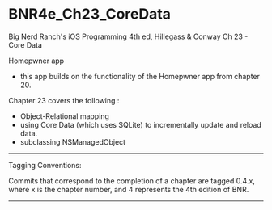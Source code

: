 BNR4e_Ch23_CoreData
======================== 

Big Nerd Ranch's iOS Programming 4th ed, Hillegass & Conway
Ch 23 - Core Data

Homepwner app 
- this app builds on the functionality of the Homepwner app from chapter 20.

Chapter 23 covers the following :
- Object-Relational mapping
- using Core Data (which uses SQLite) to incrementally update and reload data.
- subclassing NSManagedObject  

-----------------------------------
Tagging Conventions: 

Commits that correspond to the completion of a chapter are tagged 0.4.x, 
where x is the chapter number, and 4 represents the 4th edition of BNR. 

-----------------------------------
